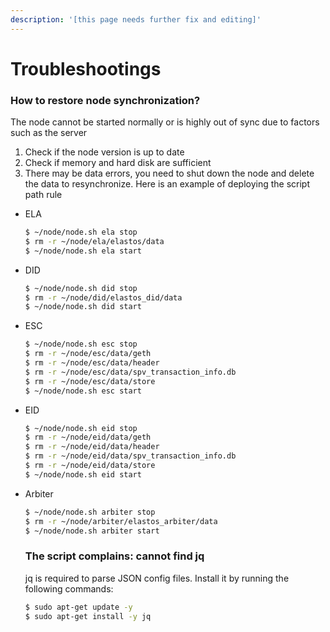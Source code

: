 ```yaml
---
description: '[this page needs further fix and editing]'
---
```


# Troubleshootings

### How to restore node synchronization?

The node cannot be started normally or is highly out of sync due to factors such as the server

1. Check if the node version is up to date
2. Check if memory and hard disk are sufficient
3. There may be data errors, you need to shut down the node and delete the data to resynchronize. Here is an example of deploying the script path rule

*   ELA

    ```bash
    $ ~/node/node.sh ela stop
    $ rm -r ~/node/ela/elastos/data
    $ ~/node/node.sh ela start
    ```
*   DID

    ```bash
    $ ~/node/node.sh did stop
    $ rm -r ~/node/did/elastos_did/data
    $ ~/node/node.sh did start
    ```
*   ESC

    ```bash
    $ ~/node/node.sh esc stop
    $ rm -r ~/node/esc/data/geth
    $ rm -r ~/node/esc/data/header
    $ rm -r ~/node/esc/data/spv_transaction_info.db
    $ rm -r ~/node/esc/data/store
    $ ~/node/node.sh esc start
    ```
*   EID

    ```bash
    $ ~/node/node.sh eid stop
    $ rm -r ~/node/eid/data/geth
    $ rm -r ~/node/eid/data/header
    $ rm -r ~/node/eid/data/spv_transaction_info.db
    $ rm -r ~/node/eid/data/store
    $ ~/node/node.sh eid start
    ```
*   Arbiter

    ```bash
    $ ~/node/node.sh arbiter stop
    $ rm -r ~/node/arbiter/elastos_arbiter/data
    $ ~/node/node.sh arbiter start
    ```



    ### The script complains: cannot find jq

    jq is required to parse JSON config files. Install it by running the following commands:

    ```bash
    $ sudo apt-get update -y
    $ sudo apt-get install -y jq
    ```
